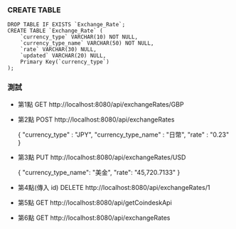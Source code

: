 
### CREATE TABLE

	DROP TABLE IF EXISTS `Exchange_Rate`;
	CREATE TABLE `Exchange_Rate` (
		`currency_type` VARCHAR(10) NOT NULL,
		`currency_type_name` VARCHAR(50) NOT NULL,
		`rate` VARCHAR(30) NULL,
		`updated` VARCHAR(20) NULL,
		Primary Key(`currency_type`)
	);



### 測試

* 第1點
GET http://localhost:8080/api/exchangeRates/GBP


* 第2點
POST http://localhost:8080/api/exchangeRates	

	{
	"currency_type" : "JPY",
	"currency_type_name" : "日幣",
	"rate" : "0.23"
	}

* 第3點
PUT http://localhost:8080/api/exchangeRates/USD
	
	{
		"currency_type_name": "美金",
		"rate": "45,720.7133"
	}
	
	
* 第4點(傳入 id)
DELETE http://localhost:8080/api/exchangeRates/1


* 第5點
GET http://localhost:8080/api/getCoindeskApi


* 第6點
GET http://localhost:8080/api/exchangeRates
